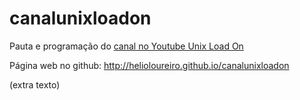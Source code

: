 # canalunixloadon
Pauta e programação do [canal no Youtube Unix Load On](https://www.youtube.com/UnixLoadOn)

Página web no github: http://helioloureiro.github.io/canalunixloadon

(extra texto)
